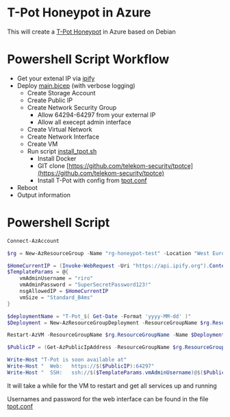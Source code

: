 # T-Pot Honeypot in Azure

This will create a [T-Pot Honeypot](https://github.com/telekom-security/tpotce) in Azure based on Debian

# Powershell Script Workflow

* Get your extenal IP via [ipify](https://www.ipify.org/)
* Deploy [main.bicep](./main.bicep) (with verbose logging)
  * Create Storage Account
  * Create Public IP
  * Create Network Security Group
    * Allow 64294-64297 from your external IP
    * Allow all execept admin interface
  * Create Virtual Network
  * Create Network Interface
  * Create VM
  * Run script [install_tpot.sh](./install_tpot.sh)
    * Install Docker
    * GIT clone [https://github.com/telekom-security/tpotce](https://github.com/telekom-security/tpotce)
    * Install T-Pot with config from [tpot.conf](./tpot.conf)
* Reboot
* Output information


# Powershell Script

```powershell
Connect-AzAccount

$rg = New-AzResourceGroup -Name "rg-honeypot-test" -Location "West Europe"

$HomeCurrentIP = (Invoke-WebRequest -Uri "https://api.ipify.org").Content.Trim()
$TemplateParams = @{
    vmAdminUsername = "riro"
    vmAdminPassword = "SuperSecretPassword123!"
    nsgAllowedIP = $HomeCurrentIP
    vmSize = "Standard_B4ms"
}

$deploymentName = "T-Pot_$( Get-Date -Format 'yyyy-MM-dd' )"
$Deployment = New-AzResourceGroupDeployment -ResourceGroupName $rg.ResourceGroupName -Name $deploymentName -TemplateFile .\main.bicep -TemplateParameterObject $TemplateParams -Verbose

Restart-AzVM -ResourceGroupName $rg.ResourceGroupName -Name $Deployment.Outputs.vmName.value -NoWait | Out-Null

$PublicIP = (Get-AzPublicIpAddress -ResourceGroupName $rg.ResourceGroupName -Name $Deployment.Outputs.publicIpName.value).IpAddress

Write-Host "T-Pot is soon available at"
Write-Host "  Web:   https://$($PublicIP):64297"
Write-Host "  SSH:   ssh://$($TemplateParams.vmAdminUsername)@$($PublicIP):64295"

``` 
It will take a while for the VM to restart and get all services up and running

Usernames and password for the web interface can be found in the file [tpot.conf](./tpot.conf)
